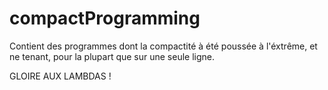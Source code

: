# compactProgramming

Contient des programmes dont la compactité à été poussée à l'éxtrême, et ne tenant, pour la plupart que sur une seule ligne.

GLOIRE AUX LAMBDAS !

